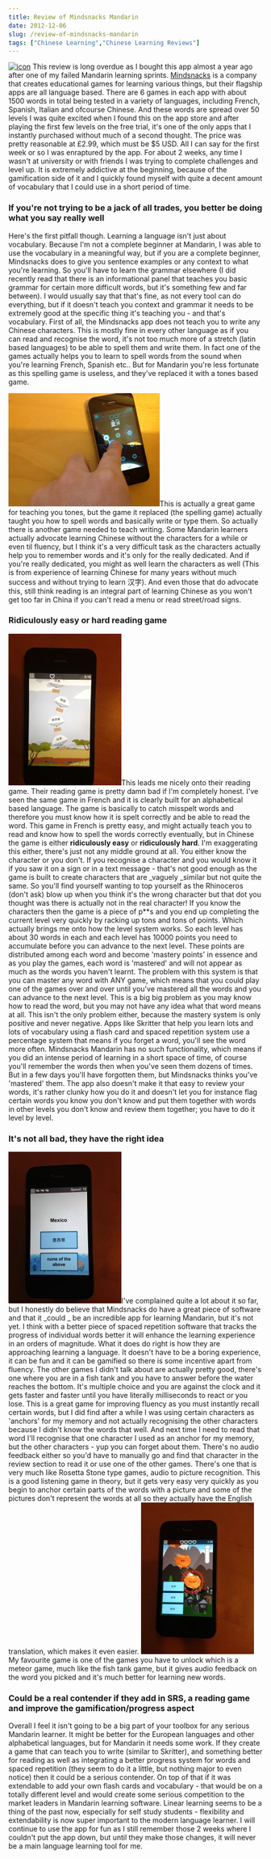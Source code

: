 ```yaml
---
title: Review of Mindsnacks Mandarin
date: 2012-12-06
slug: /review-of-mindsnacks-mandarin
tags: ["Chinese Learning","Chinese Learning Reviews"]
---
```


[![](http://old.jefflau.net/wp-content/uploads/2012/12/icon.png "icon")](icon.png) This review is long overdue as I bought this app almost a year ago after one of my failed Mandarin learning sprints. [Mindsnacks](http://mindsnacks.com/) is a company that creates educational games for learning various things, but their flagship apps are all language based. There are 6 games in each app with about 1500 words in total being tested in a variety of languages, including French, Spanish, Italian and ofcourse Chinese. And these words are spread over 50 levels I was quite excited when I found this on the app store and after playing the first few levels on the free trial, it's one of the only apps that I instantly purchased without much of a second thought. The price was pretty reasonable at £2.99, which must be $5 USD. All I can say for the first week or so I was enraptured by the app. For about 2 weeks, any time I wasn't at university or with friends I was trying to complete challenges and level up. It is extremely addictive at the beginning, because of the gamification side of it and I quickly found myself with quite a decent amount of vocabulary that I could use in a short period of time.

### If you're not trying to be a jack of all trades, you better be doing what you say really well

Here's the first pitfall though. Learning a language isn't just about vocabulary. Because I'm not a complete beginner at Mandarin, I was able to use the vocabulary in a meaningful way, but if you are a complete beginner, Mindsnacks does to give you sentence examples or any context to what you're learning. So you'll have to learn the grammar elsewhere (I did recently read that there is an informational panel that teaches you basic grammar for certain more difficult words, but it's something few and far between). I would usually say that that's fine, as not every tool can do everything, but if it doesn't teach you context and grammar it needs to be extremely good at the specific thing it's teaching you - and that's vocabulary. First of all, the Mindsnacks app does not teach you to write any Chinese characters. This is mostly fine in every other language as if you can read and recognise the word, it's not too much more of a stretch (latin based languages) to be able to spell them and write them. In fact one of the games actually helps you to learn to spell words from the sound when you're learning French, Spanish etc.. But for Mandarin you're less fortunate as this spelling game is useless, and they've replaced it with a tones based game.

[![](2012-12-05-22.38.06-e1354747885511-300x224.jpg "2012-12-05 22.38.06")](http://old.jefflau.net/wp-content/uploads/2012/12/2012-12-05-22.38.06-e1354747885511.jpg)This is actually a great game for teaching you tones, but the game it replaced (the spelling game) actually taught you how to spell words and basically write or type them. So actually there is another game needed to teach writing. Some Mandarin learners actually advocate learning Chinese without the characters for a while or even til fluency, but I think it's a very difficult task as the characters actually help you to remember words and it's only for the really dedicated. And if you're really dedicated, you might as well learn the characters as well (This is from experience of learning Chinese for many years without much success and without trying to learn 汉字). And even those that do advocate this, still think reading is an integral part of learning Chinese as you won't get too far in China if you can't read a menu or read street/road signs.

### Ridiculously easy or hard reading game

[![](2012-12-05-22.53.39-224x300.jpg "2012-12-05 22.53.39")](http://old.jefflau.net/wp-content/uploads/2012/12/2012-12-05-22.53.39.jpg)This leads me nicely onto their reading game. Their reading game is pretty damn bad if I'm completely honest. I've seen the same game in French and it is clearly built for an alphabetical based language. The game is basically to catch misspelt words and therefore you must know how it is spelt correctly and be able to read the word. This game in French is pretty easy, and might actually teach you to read and know how to spell the words correctly eventually, but in Chinese the game is either **ridiculously easy** or **ridiculously hard**. I'm exaggerating this either, there's just not any middle ground at all. You either know the character or you don't. If you recognise a character and you would know it if you saw it on a sign or in a text message - that's not good enough as the game is built to create characters that are _vaguely _similar but not quite the same. So you'll find yourself wanting to top yourself as the Rhinoceros (don't ask) blow up when you think it's the wrong character but that dot you thought was there is actually not in the real character! If you know the characters then the game is a piece of p**s and you end up completing the current level very quickly by racking up tons and tons of points. Which actually brings me onto how the level system works. So each level has about 30 words in each and each level has 10000 points you need to accumulate before you can advance to the next level. These points are distributed among each word and become 'mastery points' in essence and as you play the games, each word is 'mastered' and will not appear as much as the words you haven't learnt. The problem with this system is that you can master any word with ANY game, which means that you could play one of the games over and over until you've mastered all the words and you can advance to the next level. This is a big big problem as you may know how to read the word, but you may not have any idea what that word means at all. This isn't the only problem either, because the mastery system is only positive and never negative. Apps like Skritter that help you learn lots and lots of vocabulary using a flash card and spaced repetition system use a percentage system that means if you forget a word, you'll see the word more often. Mindsnacks Mandarin has no such functionality, which means if you did an intense period of learning in a short space of time, of course you'll remember the words then when you've seen them dozens of times. But in a few days you'll have forgotten them, but Mindsnacks thinks you've 'mastered' them. The app also doesn't make it that easy to review your words, it's rather clunky how you do it and doesn't let you for instance flag certain words you know you don't know and put them together with words in other levels you don't know and review them together; you have to do it level by level.

### It's not all bad, they have the right idea

[![](2012-12-05-22.39.01-e1354748206317-224x300.jpg "2012-12-05 22.39.01")](http://old.jefflau.net/wp-content/uploads/2012/12/2012-12-05-22.39.01.jpg)I've complained quite a lot about it so far, but I honestly do believe that Mindsnacks do have a great piece of software and that it _could _ be an incredible app for learning Mandarin, but it's not yet. I think with a better piece of spaced repetition software that tracks the progress of individual words better it will enhance the learning experience in an orders of magnitude. What it does do right is how they are approaching learning a language. It doesn't have to be a boring experience, it can be fun and it can be gamified so there is some incentive apart from fluency. The other games I didn't talk about are actually pretty good, there's one where you are in a fish tank and you have to answer before the water reaches the bottom. It's multiple choice and you are against the clock and it gets faster and faster until you have literally milliseconds to react or you lose. This is a great game for improving fluency as you must instantly recall certain words, but I did find after a while I was using certain characters as 'anchors' for my memory and not actually recognising the other characters because I didn't know the words that well. And next time I need to read that word I'll recognise that one character I used as an anchor for my memory, but the other characters - yup you can forget about them. There's no audio feedback either so you'd have to manually go and find that character in the review section to read it or use one of the other games. There's one that is very much like Rosetta Stone type games, audio to picture recognition. This is a good listening game in theory, but it gets very easy very quickly as you begin to anchor certain parts of the words with a picture and some of the pictures don't represent the words at all so they actually have the English translation, which makes it even easier. [![](2012-12-05-22.38.43-e1354748246189-224x300.jpg "2012-12-05 22.38.43")](http://old.jefflau.net/wp-content/uploads/2012/12/2012-12-05-22.38.43.jpg)My favourite game is one of the games you have to unlock which is a meteor game, much like the fish tank game, but it gives audio feedback on the word you picked and it's much better for learning new words.

### Could be a real contender if they add in SRS, a reading game and improve the gamification/progress aspect

Overall I feel it isn't going to be a big part of your toolbox for any serious Mandarin learner. It might be better for the European languages and other alphabetical languages, but for Mandarin it needs some work. If they create a game that can teach you to write (similar to Skritter), and something better for reading as well as integrating a better progress system for words and spaced repetition (they seem to do it a little, but nothing major to even notice) then it could be a serious contender. On top of that if it was extendable to add your own flash cards and vocabulary - that would be on a totally different level and would create some serious competition to the market leaders in Mandarin learning software. Linear learning seems to be a thing of the past now, especially for self study students - flexibility and extendability is now super important to the modern language learner. I will continue to use the app for fun as I still remember those 2 weeks where I couldn't put the app down, but until they make those changes, it will never be a main language learning tool for me.